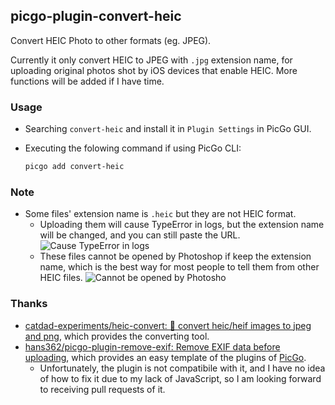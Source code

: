 ## picgo-plugin-convert-heic

Convert HEIC Photo to other formats (eg. JPEG).

Currently it only convert HEIC to JPEG with `.jpg` extension name, for uploading original photos shot by iOS devices that enable HEIC. More functions will be added if I have time.

### Usage

- Searching `convert-heic` and install it in `Plugin Settings` in PicGo GUI.
- Executing the folowing command if using PicGo CLI:

  ```bash
  picgo add convert-heic
  ```

### Note

- Some files' extension name is `.heic` but they are not HEIC format.
  - Uploading them will cause TypeError in logs, but the extension name will be changed, and you can still paste the URL.
    ![Cause TypeError in logs](https://static.a4ding.com/img/2023/202302250255857.png/imageslim)
  - These files cannot be opened by Photoshop if keep the extension name, which is the best way for most people to tell them from other HEIC files.
    ![Cannot be opened by Photosho](https://static.a4ding.com/img/2023/202302250254130.png/imageslim)

### Thanks

- [catdad-experiments/heic-convert: 🤳 convert heic/heif images to jpeg and png](https://github.com/catdad-experiments/heic-convert), which provides the converting tool.
- [hans362/picgo-plugin-remove-exif: Remove EXIF data before uploading](https://github.com/hans362/picgo-plugin-remove-exif), which provides an easy template of the plugins of [PicGo](https://github.com/PicGo/PicGo-Core).
  - Unfortunately, the plugin is not compatibile with it, and I have no idea of how to fix it due to my lack of JavaScript, so I am looking forward to receiving pull requests of it.

